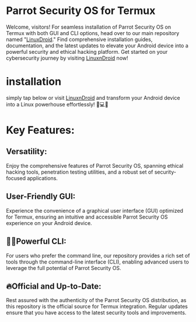 
# Parrot Security OS for Termux
Welcome, visitors! For seamless installation of Parrot Security OS on Termux with both GUI and CLI options, head over to our main repository named "[LinuxDroid](https://github.com/AryanVBW/LinuxDroid)." Find comprehensive installation guides, documentation, and the latest updates to elevate your Android device into a powerful security and ethical hacking platform. Get started on your cybersecurity journey by visiting [LinuxnDroid](https://github.com/AryanVBW/LinuxDroid) now!
# installation
simply tap below or visit [LinuxnDroid](https://github.com/AryanVBW/LinuxDroid) and transform your Android device into a Linux powerhouse effortlessly! 🚀💻📱

# Key Features:
## Versatility:
Enjoy the comprehensive features of Parrot Security OS, spanning ethical hacking tools, penetration testing utilities, and a robust set of security-focused applications.
## User-Friendly GUI:
Experience the convenience of a graphical user interface (GUI) optimized for Termux, ensuring an intuitive and accessible Parrot Security OS experience on your Android device.
## 👩‍💻Powerful CLI: 
For users who prefer the command line, our repository provides a rich set of tools through the command-line interface (CLI), enabling advanced users to leverage the full potential of Parrot Security OS.
## 🔥Official and Up-to-Date:
Rest assured with the authenticity of the Parrot Security OS distribution, as this repository is the official source for Termux integration. Regular updates ensure that you have access to the latest security tools and improvements.
